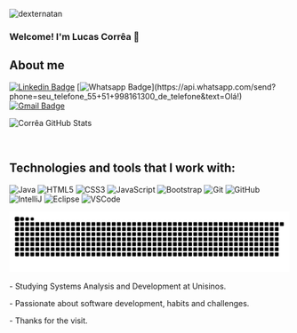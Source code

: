 <p align="left"><img src="https://komarev.com/ghpvc/?username=lucascorrea1" alt="dexternatan" /></p>

### Welcome! I'm Lucas Corrêa 👋

## About me

[![Linkedin Badge](https://img.shields.io/badge/-LinkedIn-blue?style=flat-square&logo=Linkedin&logoColor=white&link=https://https://www.linkedin.com/in/lucascga/)](https://www.linkedin.com/in/lucascga/)
[![Whatsapp Badge](https://img.shields.io/badge/-Whatsapp-4CA143?style=flat-square&labelColor=4CA143&logo=whatsapp&logoColor=white&link=https://api.whatsapp.com/send?phone=seu_telefone_55+51+999354855_de_telefone&text=Hello!)](https://api.whatsapp.com/send?phone=seu_telefone_55+51+998161300_de_telefone&text=Olá!)
[![Gmail Badge](https://img.shields.io/badge/-Gmail-c14438?style=flat-square&logo=Gmail&logoColor=white&link=mailto:rs.lucascorrea@gmail.com)](mailto:rs.lucascorrea@gmail.com)

![Corrêa GitHub Stats](https://github-readme-stats.vercel.app/api?username=lucascorrea1&theme=tokyonight)

<br/>

## Technologies and tools that I work with:
![Java](https://img.shields.io/badge/-Java-007396?style=flat-square&logo=java)
![HTML5](https://img.shields.io/badge/-HTML5-E34F26?style=flat-square&logo=html5&logoColor=white)
![CSS3](https://img.shields.io/badge/-CSS3-1572B6?style=flat-square&logo=css3)
![JavaScript](https://img.shields.io/badge/-JavaScript-black?style=flat-square&logo=javascript)
![Bootstrap](https://img.shields.io/badge/-Bootstrap-563D7C?style=flat-square&logo=bootstrap)
![Git](https://img.shields.io/badge/-Git-black?style=flat-square&logo=git)
![GitHub](https://img.shields.io/badge/-GitHub-181717?style=flat-square&logo=github)
![IntelliJ](https://img.shields.io/badge/-IntelliJ%20IDEA-black?style=flat-square&logo=intellij-idea&logoColor=white)
![Eclipse](https://img.shields.io/badge/-Eclipse-2C2255?style=flat-square&logo=eclipse&logoColor=white)
![VSCode](https://img.shields.io/badge/-VSCode-007ACC?style=flat-square&logo=visual-studio-code&logoColor=white)

![Snake animation](https://github.com/lucascorrea1/lucascorrea1/blob/output/github-contribution-grid-snake.svg)

<p>- Studying Systems Analysis and Development at Unisinos. </p>

<p>- Passionate about software development, habits and challenges.</p>

<p>- Thanks for the visit.</p>
